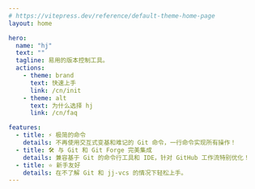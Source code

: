 ```yaml
---
# https://vitepress.dev/reference/default-theme-home-page
layout: home

hero:
  name: "hj"
  text: ""
  tagline: 易用的版本控制工具。
  actions:
    - theme: brand
      text: 快速上手
      link: /cn/init
    - theme: alt
      text: 为什么选择 hj
      link: /cn/faq

features:
  - title: ⚡️ 极简的命令
    details: 不再使用交互式变基和难记的 Git 命令，一行命令实现所有操作！
  - title: 🛠️ 与 Git 和 Git Forge 完美集成
    details: 兼容基于 Git 的命令行工具和 IDE，针对 GitHub 工作流特别优化！
  - title: ⭐️ 新手友好
    details: 在不了解 Git 和 jj-vcs 的情况下轻松上手。
---
```


<style module>
h1 > span {
  font-family: monospace;
}


</style>
